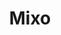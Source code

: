 ---
title: Mixo
description: Mixo is a place where food lovers unite.
link: https://www.mixo.co/
---